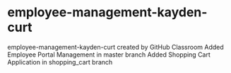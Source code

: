 # employee-management-kayden-curt
employee-management-kayden-curt created by GitHub Classroom
Added Employee Portal Management in master branch
Added Shopping Cart Application in shopping_cart branch
